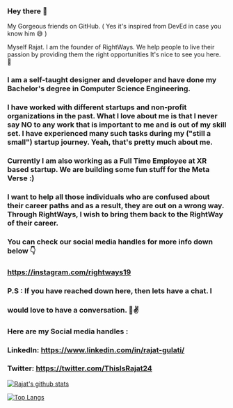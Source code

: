 ### Hey there 👋
My Gorgeous friends on GitHub. ( Yes it's inspired from DevEd in case you know him 😅 )

Myself Rajat. I am the founder of RightWays. We help people to live their passion by providing them the right opportunities
It's nice to see you here. 🙂

### I am a self-taught designer and developer and have done my Bachelor's degree in Computer Science Engineering.
### I have worked with different startups and non-profit organizations in the past. What I love about me is that I never say NO to any work that is important to me and is out of my skill set. I have experienced many such tasks during my ("still a small") startup journey. Yeah, that's pretty much about me.

### Currently I am also working as a Full Time Employee at XR based startup. We are building some fun stuff for the Meta Verse :)

### I want to help all those individuals who are confused about their career paths and as a result, they are out on a wrong way. Through RightWays, I wish to bring them back to the RightWay of their career.
### You can check our social media handles for more info down below 👇
### https://instagram.com/rightways19

### P.S : If you have reached down here, then lets have a chat. I
### would love to have a conversation. 🙂✌

### Here are my Social media handles :
### LinkedIn: https://www.linkedin.com/in/rajat-gulati/
### Twitter: https://twitter.com/ThisIsRajat24
<!--
**imrajat24/imrajat24** is a ✨ _special_ ✨ repository because its `README.md` (this file) appears on your GitHub profile.

Here are some ideas to get you started:

- 🔭 I’m currently working on ...
- 🌱 I’m currently learning ...
- 👯 I’m looking to collaborate on ...
- 🤔 I’m looking for help with ...
- 💬 Ask me about ...
- 📫 How to reach me: ...
- 😄 Pronouns: ...
- ⚡ Fun fact: ...
-->

[![Rajat's github stats](https://github-readme-stats.vercel.app/api?username=imrajat24&count_private=true&show_icons=true&theme=radical&hide_rank=false)](https://github.com/imrajat24/github-readme-stats)

[![Top Langs](https://github-readme-stats.vercel.app/api/top-langs/?username=imrajat24)](https://github.com/anuraghazra/github-readme-stats)
